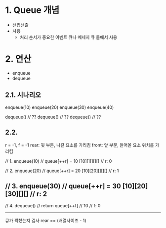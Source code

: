 # 1. Queue 개념

- 선입선출
- 사용
    - 처리 순서가 중요한 이벤트 큐나 메세지 큐 들에서 사용
    
# 2. 연산

- enqueue
- dequeue

## 2.1. 시나리오

enqueue(10)
enqueue(20)
enqueue(30)
enqueue(40)

dequeue()   // ??
dequeue()   // ??
dequeue()   // ??

## 2.2.

r = -1, f = -1
rear: 뒷 부분, 나갈 요소를 가리킴
front: 앞 부분, 들어올 요소 위치를 가리킴

// 1. enqueue(10)
// queue[++r] = 10
[10][][][][]
// r: 0

// 2. enqueue(20)
// queue[++r] = 20
[10][20][][][]
// r: 1

// 3. enqueue(30)
// queue[++r] = 30
[10][20][30][][]
// r: 2
--------------------
// 4. dequeue()
// return queue[++f]    // 10
// f: 0

----------------
큐가 꽉찼는지 검사
rear == (배열사이즈 - 1)
